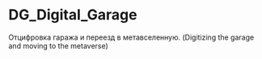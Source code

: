 # DG_Digital_Garage
Отцифровка гаража и переезд в метавселенную. (Digitizing the garage and moving to the metaverse)
